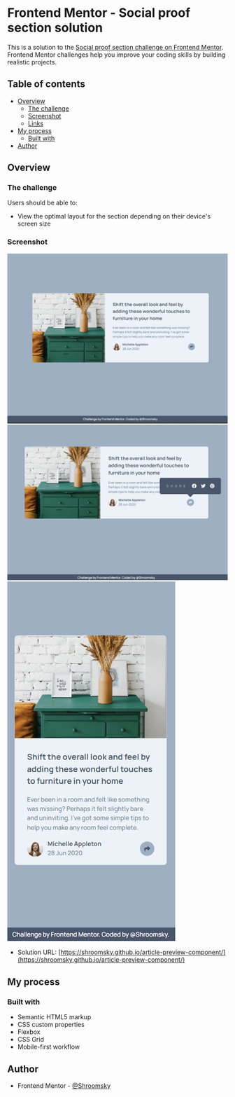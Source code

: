 # Frontend Mentor - Social proof section solution

This is a solution to the [Social proof section challenge on Frontend Mentor](https://www.frontendmentor.io/challenges/social-proof-section-6e0qTv_bA). Frontend Mentor challenges help you improve your coding skills by building realistic projects. 

## Table of contents

- [Overview](#overview)
  - [The challenge](#the-challenge)
  - [Screenshot](#screenshot)
  - [Links](#links)
- [My process](#my-process)
  - [Built with](#built-with)
- [Author](#author)




## Overview

### The challenge

Users should be able to:

- View the optimal layout for the section depending on their device's screen size

### Screenshot

![Screenshot_1](./Screenshot_1.png)
![Screenshot_2](./Screenshot_2.png)
![Screenshot_3](./Screenshot_3.png)


- Solution URL: [https://shroomsky.github.io/article-preview-component/](https://shroomsky.github.io/article-preview-component/)


## My process

### Built with

- Semantic HTML5 markup
- CSS custom properties
- Flexbox
- CSS Grid
- Mobile-first workflow

## Author

- Frontend Mentor - [@Shroomsky](https://www.frontendmentor.io/profile/Shroomsky)
